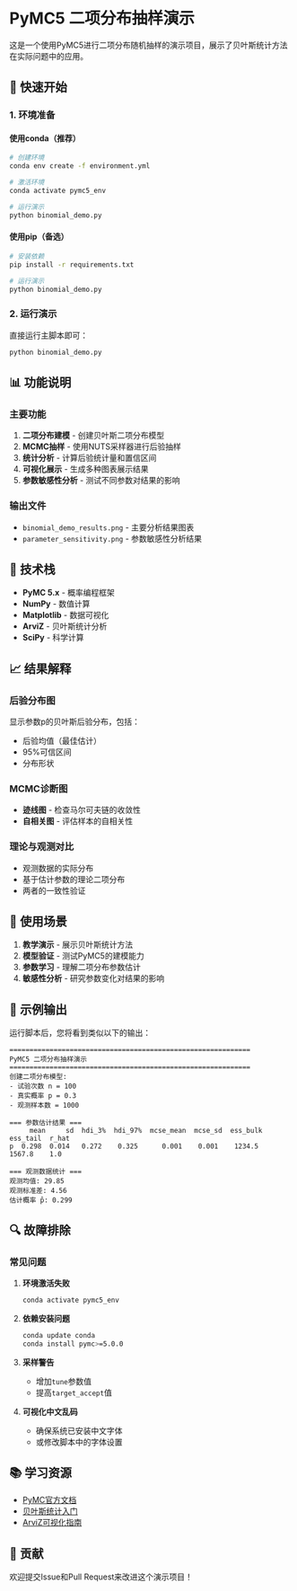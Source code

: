 # PyMC5 二项分布抽样演示

这是一个使用PyMC5进行二项分布随机抽样的演示项目，展示了贝叶斯统计方法在实际问题中的应用。

## 🚀 快速开始

### 1. 环境准备

#### 使用conda（推荐）
```bash
# 创建环境
conda env create -f environment.yml

# 激活环境
conda activate pymc5_env

# 运行演示
python binomial_demo.py
```

#### 使用pip（备选）
```bash
# 安装依赖
pip install -r requirements.txt

# 运行演示
python binomial_demo.py
```

### 2. 运行演示

直接运行主脚本即可：
```bash
python binomial_demo.py
```

## 📊 功能说明

### 主要功能
1. **二项分布建模** - 创建贝叶斯二项分布模型
2. **MCMC抽样** - 使用NUTS采样器进行后验抽样
3. **统计分析** - 计算后验统计量和置信区间
4. **可视化展示** - 生成多种图表展示结果
5. **参数敏感性分析** - 测试不同参数对结果的影响

### 输出文件
- `binomial_demo_results.png` - 主要分析结果图表
- `parameter_sensitivity.png` - 参数敏感性分析结果

## 🔧 技术栈

- **PyMC 5.x** - 概率编程框架
- **NumPy** - 数值计算
- **Matplotlib** - 数据可视化
- **ArviZ** - 贝叶斯统计分析
- **SciPy** - 科学计算

## 📈 结果解释

### 后验分布图
显示参数p的贝叶斯后验分布，包括：
- 后验均值（最佳估计）
- 95%可信区间
- 分布形状

### MCMC诊断图
- **迹线图** - 检查马尔可夫链的收敛性
- **自相关图** - 评估样本的自相关性

### 理论与观测对比
- 观测数据的实际分布
- 基于估计参数的理论二项分布
- 两者的一致性验证

## 🎯 使用场景

1. **教学演示** - 展示贝叶斯统计方法
2. **模型验证** - 测试PyMC5的建模能力
3. **参数学习** - 理解二项分布参数估计
4. **敏感性分析** - 研究参数变化对结果的影响

## 📝 示例输出

运行脚本后，您将看到类似以下的输出：

```
============================================================
PyMC5 二项分布抽样演示
============================================================
创建二项分布模型:
- 试验次数 n = 100
- 真实概率 p = 0.3
- 观测样本数 = 1000

=== 参数估计结果 ===
     mean     sd  hdi_3%  hdi_97%  mcse_mean  mcse_sd  ess_bulk  ess_tail  r_hat
p  0.298  0.014   0.272    0.325      0.001    0.001    1234.5    1567.8    1.0

=== 观测数据统计 ===
观测均值: 29.85
观测标准差: 4.56
估计概率 p̂: 0.299
```

## 🔍 故障排除

### 常见问题

1. **环境激活失败**
   ```bash
   conda activate pymc5_env
   ```

2. **依赖安装问题**
   ```bash
   conda update conda
   conda install pymc>=5.0.0
   ```

3. **采样警告**
   - 增加`tune`参数值
   - 提高`target_accept`值

4. **可视化中文乱码**
   - 确保系统已安装中文字体
   - 或修改脚本中的字体设置

## 📚 学习资源

- [PyMC官方文档](https://docs.pymc.io/)
- [贝叶斯统计入门](https://github.com/pymc-devs/pymc-resources)
- [ArviZ可视化指南](https://arviz-devs.github.io/arviz/)

## 🤝 贡献

欢迎提交Issue和Pull Request来改进这个演示项目！